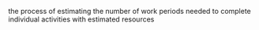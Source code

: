 the process of estimating the number of work periods needed to complete individual 
activities with estimated resources
